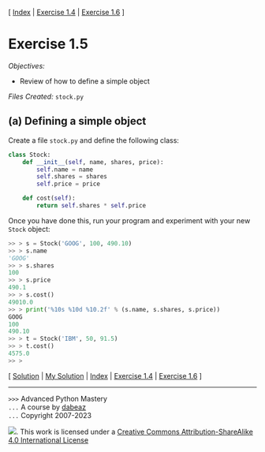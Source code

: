 \[ [Index](index.md) | [Exercise 1.4](ex1_4.md) | [Exercise 1.6](ex1_6.md) \]

# Exercise 1.5

*Objectives:*

- Review of how to define a simple object

*Files Created:* `stock.py`

## (a) Defining a simple object

Create a file `stock.py` and define the following class:

```python
class Stock:
    def __init__(self, name, shares, price):
        self.name = name
        self.shares = shares
        self.price = price

    def cost(self):
        return self.shares * self.price
```

Once you have done this, run your program and experiment with your new
`Stock` object:

```python
>> > s = Stock('GOOG', 100, 490.10)
>> > s.name
'GOOG'
>> > s.shares
100
>> > s.price
490.1
>> > s.cost()
49010.0
>> > print('%10s %10d %10.2f' % (s.name, s.shares, s.price))
GOOG
100
490.10
>> > t = Stock('IBM', 50, 91.5)
>> > t.cost()
4575.0
>> > 
```

\[ [Solution](soln1_5.md) | [My Solution](stock.py) | [Index](index.md) | [Exercise 1.4](ex1_4.md) | [Exercise 1.6](ex1_6.md) \]

----
`>>>` Advanced Python Mastery  
`...` A course by [dabeaz](https://www.dabeaz.com)  
`...` Copyright 2007-2023

![](https://i.creativecommons.org/l/by-sa/4.0/88x31.png). This work is licensed under
a [Creative Commons Attribution-ShareAlike 4.0 International License](http://creativecommons.org/licenses/by-sa/4.0/)
